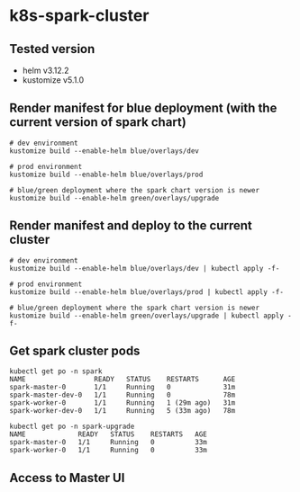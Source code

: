 # k8s-spark-cluster

## Tested version
- helm v3.12.2
- kustomize v5.1.0
## Render manifest for blue deployment (with the current version of spark chart)

```
# dev environment
kustomize build --enable-helm blue/overlays/dev
```

```
# prod environment
kustomize build --enable-helm blue/overlays/prod
```

```
# blue/green deployment where the spark chart version is newer
kustomize build --enable-helm green/overlays/upgrade
```

## Render manifest and deploy to the current cluster

```
# dev environment
kustomize build --enable-helm blue/overlays/dev | kubectl apply -f-
```

```
# prod environment
kustomize build --enable-helm blue/overlays/prod | kubectl apply -f-
```

```
# blue/green deployment where the spark chart version is newer 
kustomize build --enable-helm green/overlays/upgrade | kubectl apply -f-
```

## Get spark cluster pods

```
kubectl get po -n spark
NAME                 READY   STATUS    RESTARTS      AGE
spark-master-0       1/1     Running   0             31m
spark-master-dev-0   1/1     Running   0             78m
spark-worker-0       1/1     Running   1 (29m ago)   31m
spark-worker-dev-0   1/1     Running   5 (33m ago)   78m

kubectl get po -n spark-upgrade
NAME             READY   STATUS    RESTARTS   AGE
spark-master-0   1/1     Running   0          33m
spark-worker-0   1/1     Running   0          33m
```

## Access to Master UI

